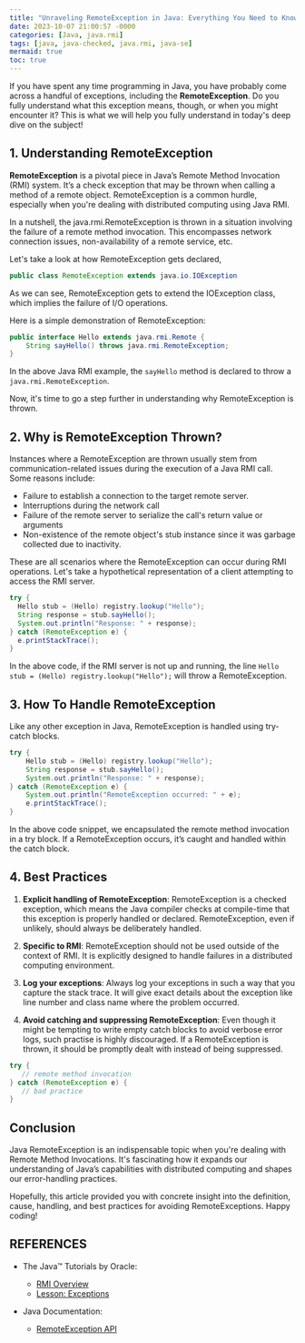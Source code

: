 ```yaml
---
title: "Unraveling RemoteException in Java: Everything You Need to Know "
date: 2023-10-07 21:00:57 -0000
categories: [Java, java.rmi]
tags: [java, java-checked, java.rmi, java-se]
mermaid: true
toc: true
---
```



If you have spent any time programming in Java, you have probably come across a handful of exceptions, including the **RemoteException**. Do you fully understand what this exception means, though, or when you might encounter it?  This is what we will help you fully understand in today's deep dive on the subject!

## 1. Understanding RemoteException
**RemoteException** is a pivotal piece in Java’s Remote Method Invocation (RMI) system. It’s a check exception that may be thrown when calling a method of a remote object. RemoteException is a common hurdle, especially when you're dealing with distributed computing using Java RMI.

In a nutshell, the java.rmi.RemoteException is thrown in a situation involving the failure of a remote method invocation. This encompasses network connection issues, non-availability of a remote service, etc.

Let's take a look at how RemoteException gets declared,

```java
public class RemoteException extends java.io.IOException
```
As we can see, RemoteException gets to extend the IOException class, which implies the failure of I/O operations.

Here is a simple demonstration of RemoteException:

```java
public interface Hello extends java.rmi.Remote {
    String sayHello() throws java.rmi.RemoteException;
}
```

In the above Java RMI example, the `sayHello` method is declared to throw a `java.rmi.RemoteException`.

Now, it's time to go a step further in understanding why RemoteException is thrown.

## 2. Why is RemoteException Thrown?

Instances where a RemoteException are thrown usually stem from communication-related issues during the execution of a Java RMI call. Some reasons include:

- Failure to establish a connection to the target remote server.
- Interruptions during the network call
- Failure of the remote server to serialize the call's return value or arguments
- Non-existence of the remote object's stub instance since it was garbage collected due to inactivity.

These are all scenarios where the RemoteException can occur during RMI operations. Let's take a hypothetical representation of a client attempting to access the RMI server.

```java
try {
  Hello stub = (Hello) registry.lookup("Hello");
  String response = stub.sayHello();
  System.out.println("Response: " + response);
} catch (RemoteException e) {
  e.printStackTrace();
}
```
In the above code, if the RMI server is not up and running, the line `Hello stub = (Hello) registry.lookup("Hello");` will throw a RemoteException.

## 3. How To Handle RemoteException

Like any other exception in Java, RemoteException is handled using try-catch blocks.

```java
try {
    Hello stub = (Hello) registry.lookup("Hello");
    String response = stub.sayHello();
    System.out.println("Response: " + response);
} catch (RemoteException e) {
    System.out.println("RemoteException occurred: " + e);
    e.printStackTrace();
}
```
In the above code snippet, we encapsulated the remote method invocation in a try block. If a RemoteException occurs, it’s caught and handled within the catch block.

## 4. Best Practices 

1. **Explicit handling of RemoteException**: RemoteException is a checked exception, which means the Java compiler checks at compile-time that this exception is properly handled or declared. RemoteException, even if unlikely, should always be deliberately handled.

2. **Specific to RMI**: RemoteException should not be used outside of the context of RMI. It is explicitly designed to handle failures in a distributed computing environment.

3. **Log your exceptions**: Always log your exceptions in such a way that you capture the stack trace. It will give exact details about the exception like line number and class name where the problem occurred.

4. **Avoid catching and suppressing RemoteException**: Even though it might be tempting to write empty catch blocks to avoid verbose error logs, such practise is highly discouraged. If a RemoteException is thrown, it should be promptly dealt with instead of being suppressed.

```java
try {
   // remote method invocation
} catch (RemoteException e) {
   // bad practice
}
```

## Conclusion
Java RemoteException is an indispensable topic when you're dealing with Remote Method Invocations. It's fascinating how it expands our understanding of Java’s capabilities with distributed computing and shapes our error-handling practices. 

Hopefully, this article provided you with concrete insight into the definition, cause, handling, and best practices for avoiding RemoteExceptions. Happy coding!

## REFERENCES

- The Java™ Tutorials by Oracle:  
  - [RMI Overview](https://docs.oracle.com/en/java/javase/14/docs/specs/rmi/overview.html)
  - [Lesson: Exceptions](https://docs.oracle.com/javase/tutorial/essential/exceptions/)

- Java Documentation:
  - [RemoteException API](https://docs.oracle.com/javase/7/docs/api/java/rmi/RemoteException.html)
